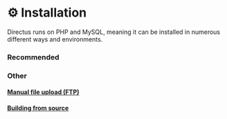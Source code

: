 # ⚙️ Installation

Directus runs on PHP and MySQL, meaning it can be installed in numerous different ways and environments. 

### Recommended

<div>
	<InstallLink link="/installation/git">
		<template #icon>
			<svg viewBox="0 0 92 92" xmlns="http://www.w3.org/2000/svg" fill-rule="evenodd" clip-rule="evenodd" stroke-linejoin="round" stroke-miterlimit="2"><path d="M90.154 41.965L50.035 1.848a5.918 5.918 0 00-8.369 0l-8.331 8.331 10.568 10.568a7.022 7.022 0 017.229 1.685 7.03 7.03 0 011.67 7.275l10.186 10.184a7.03 7.03 0 017.275 1.671 7.043 7.043 0 11-11.492 2.299l-9.5-9.499v24.997a7.042 7.042 0 11-8.096 11.291 7.042 7.042 0 012.307-11.496V33.926a7.037 7.037 0 01-3.822-9.234l-10.418-10.42-27.51 27.507a5.922 5.922 0 000 8.371l40.121 40.118a5.92 5.92 0 008.369 0l39.932-39.931a5.921 5.921 0 000-8.372z" fill="#fff" fill-rule="nonzero"/></svg>
		</template>
		<template #title>Git</template>
		<template #description>
			Pulling the codebase from git ensures that you can easily upgrade to newer versions in the future.
		</template>
	</InstallLink>
</div>

<div>
	<InstallLink link="/installation/docker">
		<template #icon>
			<svg xmlns="http://www.w3.org/2000/svg" width="34" height="23"><g fill="#fff" fill-rule="evenodd"><path d="M18.8017 10.5442h3.4333v-3.101h-3.4333zM14.745 10.5442h3.4333v-3.101H14.745v3.101zM10.6892 10.5442h3.4325v-3.101h-3.4334v3.101zM6.6316 10.5442h3.4334v-3.101H6.6316zM2.5759 10.5442h3.4324v-3.101H2.576v3.101zM6.6326 6.8226h3.4324v-3.101H6.6316v3.101zM10.6892 6.8226h3.4325v-3.101h-3.4334v3.101zM14.745 6.8226h3.4333v-3.101H14.745v3.101zM14.745 3.101h3.4333V0H14.745v3.101z"></path><path d="M28.752 8.3043c-.1708-1.2412-.8667-2.317-2.1326-3.2901l-.727-.482-.4866.7243c-.6197.9309-.9318 2.2216-.829 3.46.046.4351.19 1.2145.6408 1.8993-.4498.2405-1.3366.572-2.5144.549H.1285l-.045.2589c-.2111 1.2439-.2075 5.1252 2.329 8.1087 1.9269 2.2675 4.8168 3.4178 8.5889 3.4178 8.1757 0 14.2245-3.741 17.0565-10.5406 1.1136.022 3.5132.0064 4.7461-2.3326.0312-.0533.1056-.1947.3204-.638l.1184-.2424-.693-.46c-.75-.4984-2.4723-.681-3.7979-.4323z"></path></g></svg>
		</template>
		<template #title>Docker</template>
		<template #description>
			Has everything you need to get started; no need to install, configure, or manage additional packages on your server.
		</template>
	</InstallLink>
</div>

<div>
	<InstallLink link="/installation/do-one-click">
		<template #icon>
			<svg width="178" height="177" viewBox="0 0 178 177" xmlns="http://www.w3.org/2000/svg"><g fill="#fff" fill-rule="evenodd"><path d="M89 176.5v-34.2c36.2 0 64.3-35.9 50.4-74-5.1-14-16.4-25.3-30.5-30.4-38.1-13.8-74 14.2-74 50.4H.8C.8 30.6 56.6-14.4 117.1 4.5c26.4 8.3 47.5 29.3 55.7 55.7 18.9 60.5-26.1 116.3-83.8 116.3z" fill-rule="nonzero"/><path d="M89.1 142.5H55v-34.1h34.1zM55 168.6H28.9v-26.1H55zM28.9 142.5H7v-21.9h21.9v21.9z"/></g></svg>
		</template>
		<template #title>DigitalOcean One-Click</template>
		<template #description>
			Will spin up a new server and install everything you need automagically.
		</template>
	</InstallLink>
</div>

<div>
	<InstallLink link="/installation/cloud">
		<template #icon>
			<svg viewBox="0 0 66 40" width="66" height="40" xmlns="http://www.w3.org/2000/svg">
				<path d="M52.6937 25.2423c-.3038-.076-.557-.152-.785-.2532-.2278-.1013-.405-.2279-.557-.3798.152-1.342 0-2.5068.1266-3.8235.5064-5.115 3.7223-3.4944 6.6089-4.33 1.7978-.5064 3.5956-1.5446 4.0514-3.6716-1.975-2.3042-4.178-4.33-6.5835-6.0518C47.7308 1.1617 37.5009-1.0666 28.208.478c1.4568 2.544 3.6278 4.4952 6.1463 5.6973 0 0-2.5185 0-4.677-1.6124-.633.2533-1.8998.7515-2.5075 1.0554 4.9377 4.735 12.6607 5.2668 18.206 1.0128-.0252.0507-.5064.785-1.0887 3.8489-1.2914 6.5329-5.0137 6.0264-9.6222 4.3806-9.5714-3.469-14.8383-.2533-19.624-6.8368-1.3927.785-2.2536 2.2536-2.2536 3.8488 0 1.646.9116 3.0386 2.2283 3.7982.7188-.9535 1.041-1.2248 2.2947-1.2248-1.94 1.0998-2.1681 2.0604-3.0037 4.7192-1.0129 3.2158-.5824 6.5076-5.3175 7.3685-2.5068.1266-2.4562 1.8231-3.3678 4.3553C4.482 34.1808 2.9626 35.4975 0 38.612c1.2154 1.4686 2.4815 1.6459 3.7729 1.1141 2.6587-1.1141 4.7098-4.5578 6.6342-6.7861 2.1523-2.4815 7.3179-1.418 11.2173-3.8488 2.6841-1.646 4.0008-3.8742 2.2283-7.647 1.1395 1.266 1.8232 2.8612 1.9244 4.5578 4.5072-.5824 10.5337 4.9123 16.0285 5.8239-.5571-.709-1.0129-1.4687-1.342-2.2536-.6331-1.5193-.8357-2.912-.709-4.1274.5064 3.0132 3.545 6.8874 8.432 7.2419 1.2407.1013 2.608-.0507 4.026-.4811 1.6966-.5064 3.2665-1.1648 5.1403-.8103 1.3926.2532 2.684.9622 3.4943 2.1523 1.2154 1.7725 3.8742 2.1523 5.0643-.0253-2.684-7.014-10.078-7.4698-13.2178-8.28z" fill="#FFF" fill-rule="evenodd"></path>
			</svg>
		</template>
		<template #title>Directus Cloud</template>
		<template #description>
			Don't bother installing Directus yourself. Let us do it!
		</template>
	</InstallLink>
</div>


### Other

#### [Manual file upload (FTP)](/installation/manual)

#### [Building from source](/installation/from-source)